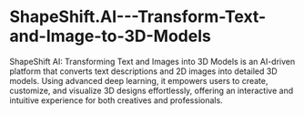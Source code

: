 # ShapeShift.AI---Transform-Text-and-Image-to-3D-Models
ShapeShift AI: Transforming Text and Images into 3D Models is an AI-driven platform that converts text descriptions and 2D images into detailed 3D models. Using advanced deep learning, it empowers users to create, customize, and visualize 3D designs effortlessly, offering an interactive and intuitive experience for both creatives and professionals.
